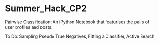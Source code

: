 # Summer_Hack_CP2

Pairwise Classification: An iPython Notebook that featurises the pairs of user profiles and posts.

To Do: Sampling Pseudo True Negatives, Fitting a Classifier,  Active Search 

